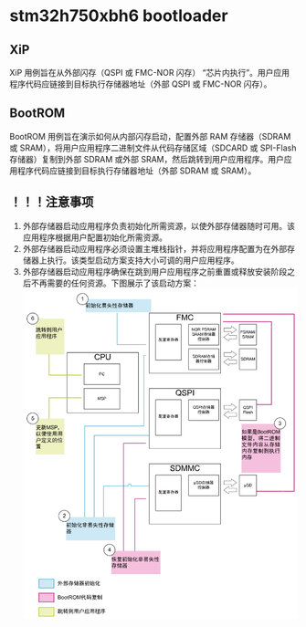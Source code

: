 # stm32h750xbh6 bootloader

## XiP

XiP 用例旨在从外部闪存（QSPI 或 FMC-NOR 闪存） “芯片内执行”。用户应用程序代码应链接到目标执行存储器地址（外部 QSPI 或 FMC-NOR 闪存）。

## BootROM

BootROM 用例旨在演示如何从内部闪存启动，配置外部 RAM 存储器（SDRAM 或 SRAM），将用户应用程序二进制文件从代码存储区域（SDCARD 或 SPI-Flash 存储器）复制到外部 SDRAM 或外部 SRAM，然后跳转到用户应用程序。用户应用程序代码应链接到目标执行存储器地址（外部 SDRAM 或 SRAM）。

## ！！！注意事项

1. 外部存储器启动应用程序负责初始化所需资源，以使外部存储器随时可用。该应用程序根据用户配置初始化所需资源。
2. 外部存储器启动应用程序必须设置主堆栈指针，并将应用程序配置为在外部存储器上执行。该类型启动方案支持大小可调的用户应用程序。
3. 外部存储器启动应用程序确保在跳到用户应用程序之前重置或释放安装阶段之后不再需要的任何资源。下图展示了该启动方案：
![外部存储器代码启动方案](resource/ExBoot.png)

